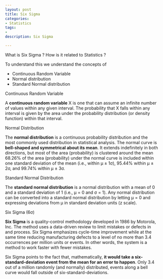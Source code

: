```yaml
---
layout: post
title: Six Sigma
categories: 
- Statistics
tags:
- 
description: Six Sigma    

---         
```


What is Six Sigma ? How is it related to Statistics ?

To understand this we understand the concepts of 
* Continuous Random Variable          
* Normal distribution
* Standard Normal distribution            

<div class="alert alert-success" role="alert">
 Continuous Random Variable
</div>  

A **continuous random variable** X is one that can assume an infinite number of values within any given interval. The probability that X falls within any interval is given by the area under the probability distribution (or density function) within that interval.

<div class="alert alert-success" role="alert">
 Normal Distribution
</div>   

The **normal distribution** is a continuous probability distribution and the most commonly used distribution in statistical analysis. The normal curve is **bell-shaped and symmetrical about its mean**. It extends indefinitely in both directions, but most of the area (probability) is clustered around the mean 68.26% of the area (probability) under the normal curve is included within one standard deviation of the mean (i.e., within μ ± 1σ), 95.44% within μ ± 2σ, and 99.74% within μ ± 3σ.         

<div class="alert alert-success" role="alert">
 Standard Normal Distribution
</div>   

The **standard normal distribution** is a normal distribution with a mean of 0 and a standard deviation of 1 (i.e., μ = 0 and σ = 1). Any normal distribution can be converted into a standard normal distribution by letting μ = 0 and expressing deviations from μ in standard deviation units (z scale).           

<div class="alert alert-success" role="alert">
 Six Sigma (6σ)
</div>  

**Six Sigma** is a quality-control methodology developed in 1986 by Motorola, Inc. The method uses a data-driven review to limit mistakes or defects in and process. Six Sigma emphasizes cycle-time improvement while at the same time reducing manufacturing defects to a level of no more than 3.4 occurrences per million units or events. In other words, the system is a method to work faster with fewer mistakes.             

Six Sigma points to the fact that, mathematically, **it would take a six-standard-deviation event from the mean for an error to happen**. Only 3.4 out of a million randomly (and normally) distributed, events along a bell curve would fall outside of six-standard-deviations.              

 